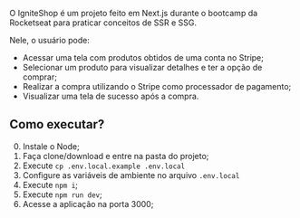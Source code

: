 O IgniteShop é um projeto feito em Next.js durante o bootcamp da Rocketseat para praticar conceitos de SSR e SSG. 

Nele, o usuário pode:

- Acessar uma tela com produtos obtidos de uma conta no Stripe;
- Selecionar um produto para visualizar detalhes e ter a opção de comprar;
- Realizar a compra utilizando o Stripe como processador de pagamento;
- Visualizar uma tela de sucesso após a compra.

## Como executar?

0. Instale o Node;
1. Faça clone/download e entre na pasta do projeto;
2. Execute `cp .env.local.example .env.local`
3. Configure as variáveis de ambiente no arquivo `.env.local`
4. Execute `npm i`;
5. Execute `npm run dev`;
6. Acesse a aplicação na porta 3000;